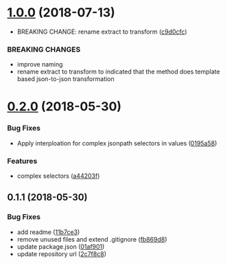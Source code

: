 <a name="1.0.0"></a>
# [1.0.0](https://github.com/softwaregroup-bg/ut-jsonpath/compare/v0.2.0...v1.0.0) (2018-07-13)


* BREAKING CHANGE: rename extract to transform ([c9d0cfc](https://github.com/softwaregroup-bg/ut-jsonpath/commit/c9d0cfc))


### BREAKING CHANGES

* improve naming
* rename extract to transform to indicated that the method does template based json-to-json transformation



<a name="0.2.0"></a>
# [0.2.0](https://github.com/softwaregroup-bg/ut-jsonpath/compare/v0.1.1...v0.2.0) (2018-05-30)


### Bug Fixes

* Apply interploation for complex jsonpath selectors in values ([0195a58](https://github.com/softwaregroup-bg/ut-jsonpath/commit/0195a58))


### Features

* complex selectors ([a44203f](https://github.com/softwaregroup-bg/ut-jsonpath/commit/a44203f))



<a name="0.1.1"></a>
## 0.1.1 (2018-05-30)


### Bug Fixes

* add readme ([11b7ce3](https://github.com/softwaregroup-bg/ut-jsonpath/commit/11b7ce3))
* remove unused files and extend .gitignore ([fb869d8](https://github.com/softwaregroup-bg/ut-jsonpath/commit/fb869d8))
* update package.json ([01af901](https://github.com/softwaregroup-bg/ut-jsonpath/commit/01af901))
* update repository url ([2c7f8c8](https://github.com/softwaregroup-bg/ut-jsonpath/commit/2c7f8c8))



